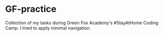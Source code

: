 # GF-practice

Collection of my tasks during Green Fox Academy's #StayAtHome Coding Camp.
I tried to apply minimal navigation.
